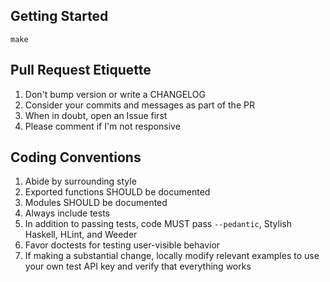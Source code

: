 ## Getting Started

```
make
```

## Pull Request Etiquette

1. Don't bump version or write a CHANGELOG
1. Consider your commits and messages as part of the PR
1. When in doubt, open an Issue first
1. Please comment if I'm not responsive

## Coding Conventions

1. Abide by surrounding style
1. Exported functions SHOULD be documented
1. Modules SHOULD be documented
1. Always include tests
1. In addition to passing tests, code MUST pass `--pedantic`, Stylish Haskell,
   HLint, and Weeder
1. Favor doctests for testing user-visible behavior
1. If making a substantial change, locally modify relevant examples to use your
   own test API key and verify that everything works
